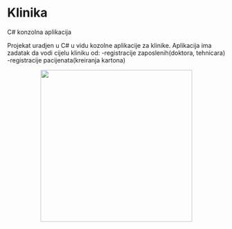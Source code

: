 # Klinika
C# konzolna aplikacija

Projekat uradjen u C# u vidu kozolne aplikacije za klinike.
Aplikacija ima zadatak da vodi cijelu kliniku od:
-registracije zaposlenih(doktora, tehnicara)
-registracije pacijenata(kreiranja kartona)
<p align="center">
  <img src="meni.png" width="350"/>
</p>
